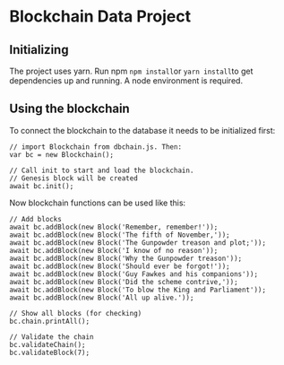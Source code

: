 # Blockchain Data Project

## Initializing

The project uses yarn. Run npm `npm install`or `yarn install`to get dependencies up and running. A node environment is required.

## Using the blockchain

To connect the blockchain to the database it needs to be initialized first:

```
// import Blockchain from dbchain.js. Then:
var bc = new Blockchain();

// Call init to start and load the blockchain. 
// Genesis block will be created
await bc.init();

```

Now blockchain functions can be used like this:


```
// Add blocks
await bc.addBlock(new Block('Remember, remember!'));
await bc.addBlock(new Block('The fifth of November,'));
await bc.addBlock(new Block('The Gunpowder treason and plot;'));
await bc.addBlock(new Block('I know of no reason'));
await bc.addBlock(new Block('Why the Gunpowder treason'));
await bc.addBlock(new Block('Should ever be forgot!'));
await bc.addBlock(new Block('Guy Fawkes and his companions'));
await bc.addBlock(new Block('Did the scheme contrive,'));
await bc.addBlock(new Block('To blow the King and Parliament'));
await bc.addBlock(new Block('All up alive.'));

// Show all blocks (for checking)
bc.chain.printAll();

// Validate the chain
bc.validateChain();
bc.validateBlock(7);
```